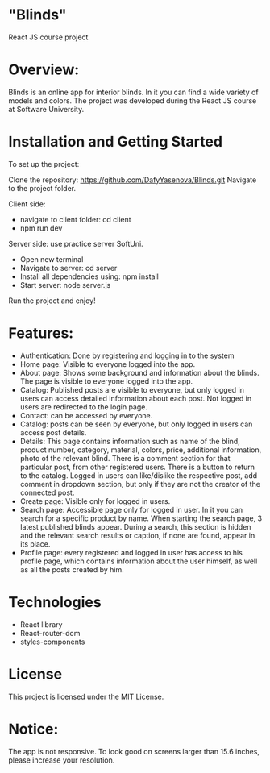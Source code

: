 # "Blinds"
React JS course project

# Overview:
Blinds is an online app for interior blinds. In it you can find a wide variety of models and colors. 
The project was developed during the React JS course at Software University.

# Installation and Getting Started
To set up the project:

Clone the repository: https://github.com/DafyYasenova/Blinds.git
Navigate to the project folder.

Client side:
- navigate to client folder: cd client
- npm run dev

Server side: use practice server SoftUni.
- Open new terminal
- Navigate to server: cd server
- Install all dependencies using: npm install
- Start server: node server.js

Run the project and enjoy!


# Features:
- Authentication: Done by registering and logging in to the system
- Home page: Visible to everyone logged into the app.
- About page: Shows some background and information about the blinds. The page is visible to everyone logged into the app.
- Catalog: Published posts are visible to everyone, but only logged in users can access detailed information about each post. Not logged in users are redirected to the login page.
- Contact: can be accessed by everyone.
- Catalog: posts can be seen by everyone, but only logged in users can access post details.
- Details: This page contains information such as name of the blind, product number, category, material, colors, price, additional information, photo of the relevant blind. There is a comment section for that particular post, from other registered users. There is a button to return to the catalog.
Logged in users can like/dislike the respective post, add comment in dropdown section, but only if they are not the creator of the connected post.
- Create page: Visible only for logged in users.
- Search page: Accessible page only for logged in user. In it you can search for a specific product by name.
When starting the search page, 3 latest published blinds appear. During a search, this section is hidden and the relevant search results or caption, if none are found, appear in its place.
- Profile page: every registered and logged in user has access to his profile page, which contains information about the user himself, as well as all the posts created by him.

# Technologies
- React library
- React-router-dom
- styles-components
# License
This project is licensed under the MIT License.
# Notice:
The app is not responsive. To look good on screens larger than 15.6 inches, please increase your resolution.
